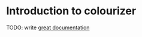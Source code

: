 # Introduction to colourizer

TODO: write [great documentation](http://jacobian.org/writing/great-documentation/what-to-write/)

